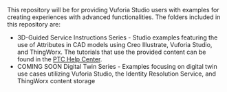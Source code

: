 This repository will be for providing Vuforia Studio users with examples for creating experiences with advanced functionalities. The folders included in this repository are:  
* 3D-Guided Service Instructions Series - Studio examples featuring the use of Attributes in CAD models using Creo Illustrate, Vuforia Studio, and ThingWorx. The tutorials that use the provided content can be found in the [PTC Help Center](http://support.ptc.com/help/vuforia/studio/en/#page/Studio_Help_Center%2Fmetadata%2FMetadata_Intro.html%23). 
* COMING SOON Digital Twin Series - Examples focusing on digital twin use cases utilizing Vuforia Studio, the Identity Resolution Service, and ThingWorx content storage
